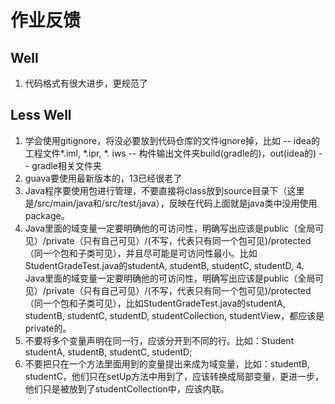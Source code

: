 作业反馈
======================

## Well

1. 代码格式有很大进步，更规范了

## Less Well

1. 学会使用gitignore，将没必要放到代码仓库的文件ignore掉，比如
    -- idea的工程文件*.iml, *.ipr, *. iws
    -- 构件输出文件夹build(gradle的)，out(idea的)
    -- gradle相关文件夹
2. guava要使用最新版本的，13已经很老了
3. Java程序要使用包进行管理，不要直接将class放到source目录下（这里是/src/main/java和/src/test/java），反映在代码上面就是java类中没用使用package。
4. Java里面的域变量一定要明确他的可访问性，明确写出应该是public（全局可见）/private（只有自己可见）/(不写，代表只有同一个包可见)/protected（同一个包和子类可见），并且尽可能是可访问性最小。比如StudentGradeTest.java的studentA, studentB, studentC, studentD, 4. Java里面的域变量一定要明确他的可访问性，明确写出应该是public（全局可见）/private（只有自己可见）/(不写，代表只有同一个包可见)/protected（同一个包和子类可见），比如StudentGradeTest.java的studentA, studentB, studentC, studentD, studentCollection, studentView，都应该是private的。
5. 不要将多个变量声明在同一行，应该分开到不同的行。比如：Student studentA, studentB, studentC, studentD;
6. 不要把只在一个方法里面用到的变量提出来成为域变量，比如：studentB, studentC，他们只在setUp方法中用到了，应该转换成局部变量，更进一步，他们只是被放到了studentCollection中，应该内联。
